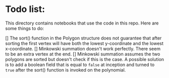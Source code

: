 # Todo list:

This directory contains notebooks that use the code in this repo. Here are some things to do:

[] The sort() function in the Polygon structure does not guarantee that after sorting the first vertex will have both the lowest y-coordinate and the lowest x-coordinate.
[] Minkowski summation doesn't work perfectly. There seem to be an extra vertex at the end.
[] Minkowski summation assumes the two polygons are sorted but doesn't check if this is the case. A possible solution is to add a boolean field that is equal to ```false``` at inception and turned to ```true``` after the sort() function is invoked on the polynomial. 
